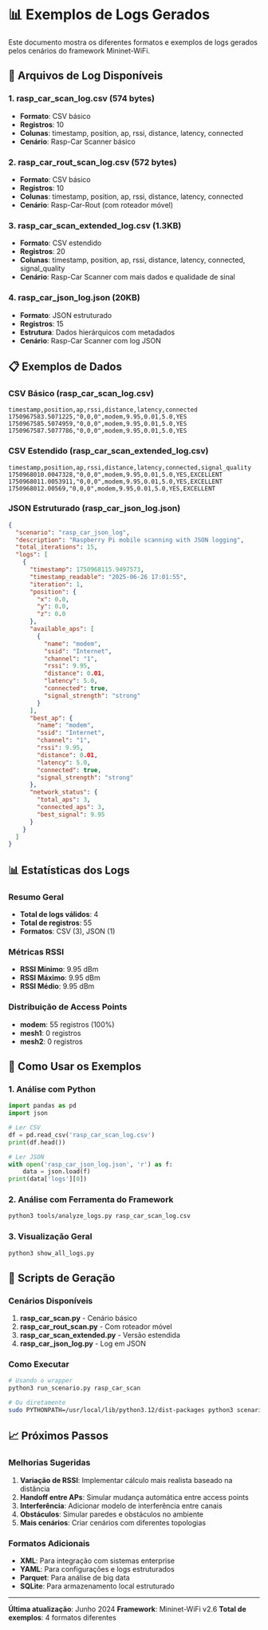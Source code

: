 # 📊 Exemplos de Logs Gerados

Este documento mostra os diferentes formatos e exemplos de logs gerados pelos cenários do framework Mininet-WiFi.

## 📁 Arquivos de Log Disponíveis

### 1. **rasp_car_scan_log.csv** (574 bytes)
- **Formato**: CSV básico
- **Registros**: 10
- **Colunas**: timestamp, position, ap, rssi, distance, latency, connected
- **Cenário**: Rasp-Car Scanner básico

### 2. **rasp_car_rout_scan_log.csv** (572 bytes)
- **Formato**: CSV básico
- **Registros**: 10
- **Colunas**: timestamp, position, ap, rssi, distance, latency, connected
- **Cenário**: Rasp-Car-Rout (com roteador móvel)

### 3. **rasp_car_scan_extended_log.csv** (1.3KB)
- **Formato**: CSV estendido
- **Registros**: 20
- **Colunas**: timestamp, position, ap, rssi, distance, latency, connected, signal_quality
- **Cenário**: Rasp-Car Scanner com mais dados e qualidade de sinal

### 4. **rasp_car_json_log.json** (20KB)
- **Formato**: JSON estruturado
- **Registros**: 15
- **Estrutura**: Dados hierárquicos com metadados
- **Cenário**: Rasp-Car Scanner com log JSON

## 📋 Exemplos de Dados

### CSV Básico (rasp_car_scan_log.csv)
```csv
timestamp,position,ap,rssi,distance,latency,connected
1750967583.5071225,"0,0,0",modem,9.95,0.01,5.0,YES
1750967585.5074959,"0,0,0",modem,9.95,0.01,5.0,YES
1750967587.5077786,"0,0,0",modem,9.95,0.01,5.0,YES
```

### CSV Estendido (rasp_car_scan_extended_log.csv)
```csv
timestamp,position,ap,rssi,distance,latency,connected,signal_quality
1750968010.0047328,"0,0,0",modem,9.95,0.01,5.0,YES,EXCELLENT
1750968011.0053911,"0,0,0",modem,9.95,0.01,5.0,YES,EXCELLENT
1750968012.00569,"0,0,0",modem,9.95,0.01,5.0,YES,EXCELLENT
```

### JSON Estruturado (rasp_car_json_log.json)
```json
{
  "scenario": "rasp_car_json_log",
  "description": "Raspberry Pi mobile scanning with JSON logging",
  "total_iterations": 15,
  "logs": [
    {
      "timestamp": 1750968115.9497573,
      "timestamp_readable": "2025-06-26 17:01:55",
      "iteration": 1,
      "position": {
        "x": 0.0,
        "y": 0.0,
        "z": 0.0
      },
      "available_aps": [
        {
          "name": "modem",
          "ssid": "Internet",
          "channel": "1",
          "rssi": 9.95,
          "distance": 0.01,
          "latency": 5.0,
          "connected": true,
          "signal_strength": "strong"
        }
      ],
      "best_ap": {
        "name": "modem",
        "ssid": "Internet",
        "channel": "1",
        "rssi": 9.95,
        "distance": 0.01,
        "latency": 5.0,
        "connected": true,
        "signal_strength": "strong"
      },
      "network_status": {
        "total_aps": 3,
        "connected_aps": 3,
        "best_signal": 9.95
      }
    }
  ]
}
```

## 📊 Estatísticas dos Logs

### Resumo Geral
- **Total de logs válidos**: 4
- **Total de registros**: 55
- **Formatos**: CSV (3), JSON (1)

### Métricas RSSI
- **RSSI Mínimo**: 9.95 dBm
- **RSSI Máximo**: 9.95 dBm
- **RSSI Médio**: 9.95 dBm

### Distribuição de Access Points
- **modem**: 55 registros (100%)
- **mesh1**: 0 registros
- **mesh2**: 0 registros

## 🎯 Como Usar os Exemplos

### 1. Análise com Python
```python
import pandas as pd
import json

# Ler CSV
df = pd.read_csv('rasp_car_scan_log.csv')
print(df.head())

# Ler JSON
with open('rasp_car_json_log.json', 'r') as f:
    data = json.load(f)
print(data['logs'][0])
```

### 2. Análise com Ferramenta do Framework
```bash
python3 tools/analyze_logs.py rasp_car_scan_log.csv
```

### 3. Visualização Geral
```bash
python3 show_all_logs.py
```

## 🔧 Scripts de Geração

### Cenários Disponíveis
1. **rasp_car_scan.py** - Cenário básico
2. **rasp_car_rout_scan.py** - Com roteador móvel
3. **rasp_car_scan_extended.py** - Versão estendida
4. **rasp_car_json_log.py** - Log em JSON

### Como Executar
```bash
# Usando o wrapper
python3 run_scenario.py rasp_car_scan

# Ou diretamente
sudo PYTHONPATH=/usr/local/lib/python3.12/dist-packages python3 scenarios/rasp_car_scan.py
```

## 📈 Próximos Passos

### Melhorias Sugeridas
1. **Variação de RSSI**: Implementar cálculo mais realista baseado na distância
2. **Handoff entre APs**: Simular mudança automática entre access points
3. **Interferência**: Adicionar modelo de interferência entre canais
4. **Obstáculos**: Simular paredes e obstáculos no ambiente
5. **Mais cenários**: Criar cenários com diferentes topologias

### Formatos Adicionais
- **XML**: Para integração com sistemas enterprise
- **YAML**: Para configurações e logs estruturados
- **Parquet**: Para análise de big data
- **SQLite**: Para armazenamento local estruturado

---

**Última atualização**: Junho 2024
**Framework**: Mininet-WiFi v2.6
**Total de exemplos**: 4 formatos diferentes 